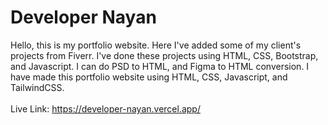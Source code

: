 # Developer Nayan
Hello, this is my portfolio website. Here I've added some of my client's projects from Fiverr. I've done these projects using HTML, CSS, Bootstrap, and Javascript. I can do PSD to HTML, and Figma to HTML conversion. I have made this portfolio website using HTML, CSS, Javascript, and TailwindCSS.
</br></br>Live Link: https://developer-nayan.vercel.app/
